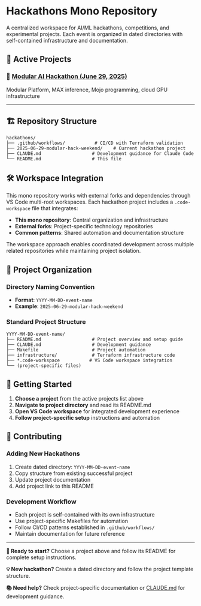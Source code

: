 # Hackathons Mono Repository

A centralized workspace for AI/ML hackathons, competitions, and experimental projects. Each event is organized in dated directories with self-contained infrastructure and documentation.

## 🎯 Active Projects

### 🚀 [Modular AI Hackathon (June 29, 2025)](./2025-06-29-modular-hack-weekend/)
Modular Platform, MAX inference, Mojo programming, cloud GPU infrastructure

---

## 🏗️ Repository Structure

```text
hackathons/
├── .github/workflows/           # CI/CD with Terraform validation
├── 2025-06-29-modular-hack-weekend/    # Current hackathon project
├── CLAUDE.md                   # Development guidance for Claude Code
└── README.md                   # This file
```

## 🛠️ Workspace Integration

This mono repository works with external forks and dependencies through VS Code multi-root workspaces. Each hackathon project includes a `.code-workspace` file that integrates:

- **This mono repository**: Central organization and infrastructure
- **External forks**: Project-specific technology repositories
- **Common patterns**: Shared automation and documentation structure

The workspace approach enables coordinated development across multiple related repositories while maintaining project isolation.

## 📁 Project Organization

### Directory Naming Convention
- **Format**: `YYYY-MM-DD-event-name`
- **Example**: `2025-06-29-modular-hack-weekend`

### Standard Project Structure
```text
YYYY-MM-DD-event-name/
├── README.md                   # Project overview and setup guide
├── CLAUDE.md                   # Development guidance
├── Makefile                    # Project automation
├── infrastructure/             # Terraform infrastructure code
├── *.code-workspace           # VS Code workspace integration
└── (project-specific files)
```

## 🚀 Getting Started

1. **Choose a project** from the active projects list above
2. **Navigate to project directory** and read its README.md
3. **Open VS Code workspace** for integrated development experience
4. **Follow project-specific setup** instructions and automation

## 🤝 Contributing

### Adding New Hackathons
1. Create dated directory: `YYYY-MM-DD-event-name`
2. Copy structure from existing successful project
3. Update project documentation
4. Add project link to this README

### Development Workflow
- Each project is self-contained with its own infrastructure
- Use project-specific Makefiles for automation
- Follow CI/CD patterns established in `.github/workflows/`
- Maintain documentation for future reference

---

**🚀 Ready to start?** Choose a project above and follow its README for complete setup instructions.

**💡 New hackathon?** Create a dated directory and follow the project template structure.

**📚 Need help?** Check project-specific documentation or [CLAUDE.md](./CLAUDE.md) for development guidance.